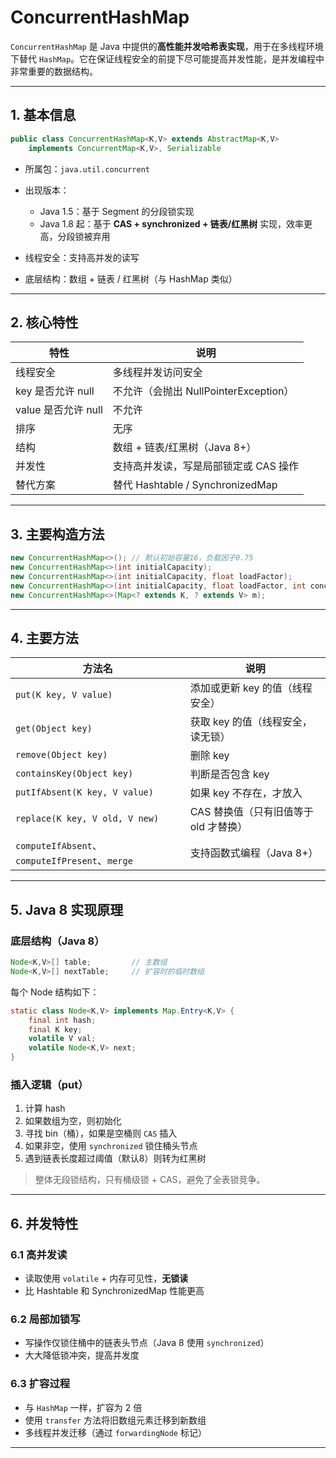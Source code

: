 # ConcurrentHashMap

`ConcurrentHashMap` 是 Java 中提供的**高性能并发哈希表实现**，用于在多线程环境下替代 `HashMap`。它在保证线程安全的前提下尽可能提高并发性能，是并发编程中非常重要的数据结构。

---

## 1. 基本信息

```java
public class ConcurrentHashMap<K,V> extends AbstractMap<K,V>
    implements ConcurrentMap<K,V>, Serializable
```

* 所属包：`java.util.concurrent`
* 出现版本：

  * Java 1.5：基于 Segment 的分段锁实现
  * Java 1.8 起：基于 **CAS + synchronized + 链表/红黑树** 实现，效率更高，分段锁被弃用
* 线程安全：支持高并发的读写
* 底层结构：数组 + 链表 / 红黑树（与 HashMap 类似）

---

## 2. 核心特性

| 特性              | 说明                        |
| --------------- | ------------------------- |
| 线程安全            | 多线程并发访问安全                 |
| key 是否允许 null   | 不允许（会抛出 NullPointerException） |
| value 是否允许 null | 不允许                       |
| 排序              | 无序                        |
| 结构              | 数组 + 链表/红黑树（Java 8+）      |
| 并发性             | 支持高并发读，写是局部锁定或 CAS 操作     |
| 替代方案            | 替代 Hashtable / SynchronizedMap |

---

## 3. 主要构造方法

```java
new ConcurrentHashMap<>(); // 默认初始容量16，负载因子0.75
new ConcurrentHashMap<>(int initialCapacity);
new ConcurrentHashMap<>(int initialCapacity, float loadFactor);
new ConcurrentHashMap<>(int initialCapacity, float loadFactor, int concurrencyLevel); // Java 7 及以前
new ConcurrentHashMap<>(Map<? extends K, ? extends V> m);
```

---

## 4. 主要方法

| 方法名                                          | 说明                      |
| -------------------------------------------- | ----------------------- |
| `put(K key, V value)`                        | 添加或更新 key 的值（线程安全）      |
| `get(Object key)`                            | 获取 key 的值（线程安全，读无锁）     |
| `remove(Object key)`                         | 删除 key                  |
| `containsKey(Object key)`                    | 判断是否包含 key              |
| `putIfAbsent(K key, V value)`                | 如果 key 不存在，才放入          |
| `replace(K key, V old, V new)`               | CAS 替换值（只有旧值等于 old 才替换） |
| `computeIfAbsent`、`computeIfPresent`、`merge` | 支持函数式编程（Java 8+）        |

---

## 5. Java 8 实现原理

### 底层结构（Java 8）

```java
Node<K,V>[] table;         // 主数组
Node<K,V>[] nextTable;     // 扩容时的临时数组
```

每个 Node 结构如下：

```java
static class Node<K,V> implements Map.Entry<K,V> {
    final int hash;
    final K key;
    volatile V val;
    volatile Node<K,V> next;
}
```

### 插入逻辑（put）

1. 计算 hash
2. 如果数组为空，则初始化
3. 寻找 bin（桶），如果是空桶则 `CAS` 插入
4. 如果非空，使用 `synchronized` 锁住桶头节点
5. 遇到链表长度超过阈值（默认8）则转为红黑树

> 整体无段锁结构，只有桶级锁 + CAS，避免了全表锁竞争。

---

## 6. 并发特性

### 6.1 高并发读

* 读取使用 `volatile` + 内存可见性，**无锁读**
* 比 Hashtable 和 SynchronizedMap 性能更高

### 6.2 局部加锁写

* 写操作仅锁住桶中的链表头节点（Java 8 使用 `synchronized`）
* 大大降低锁冲突，提高并发度

### 6.3 扩容过程

* 与 `HashMap` 一样，扩容为 2 倍
* 使用 `transfer` 方法将旧数组元素迁移到新数组
* 多线程并发迁移（通过 `forwardingNode` 标记）

---



